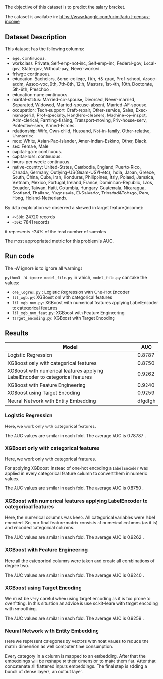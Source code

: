 The objective of this dataset is to predict the salary bracket.


The dataset is available in:
https://www.kaggle.com/uciml/adult-census-income

## Dataset Description

This dataset has the following columns:
- age: continuous.
- workclass: Private, Self-emp-not-inc, Self-emp-inc, Federal-gov, Local-gov, State-gov, Without-pay, Never-worked.
- fnlwgt: continuous.
- education: Bachelors, Some-college, 11th, HS-grad, Prof-school, Assoc-acdm, Assoc-voc, 9th, 7th-8th, 12th, Masters, 1st-4th, 10th, Doctorate, 5th-6th, Preschool.
- education-num: continuous.
- marital-status: Married-civ-spouse, Divorced, Never-married, Separated, Widowed, Married-spouse-absent, Married-AF-spouse.
- occupation: Tech-support, Craft-repair, Other-service, Sales, Exec-managerial, Prof-specialty, Handlers-cleaners, Machine-op-inspct, Adm-clerical, Farming-fishing, Transport-moving, Priv-house-serv, Protective-serv, Armed-Forces.
- relationship: Wife, Own-child, Husband, Not-in-family, Other-relative, Unmarried.
- race: White, Asian-Pac-Islander, Amer-Indian-Eskimo, Other, Black.
- sex: Female, Male.
- capital-gain: continuous.
- capital-loss: continuous.
- hours-per-week: continuous.
- native-country: United-States, Cambodia, England, Puerto-Rico, Canada, Germany, Outlying-US(Guam-USVI-etc), India, Japan, Greece, South, China, Cuba, Iran, Honduras, Philippines, Italy, Poland, Jamaica, Vietnam, Mexico, Portugal, Ireland, France, Dominican-Republic, Laos, Ecuador, Taiwan, Haiti, Columbia, Hungary, Guatemala, Nicaragua, Scotland, Thailand, Yugoslavia, El-Salvador, Trinadad&Tobago, Peru, Hong, Holand-Netherlands.


By data exploration we observed a skewed in target feature(income):
- `<=50k`: 24720 records
- `<50k`: 7841 records  

it represents ~24% of the total number of samples.

The most appropriated metric for this problem is AUC.



## Run code
The -W ignore is to ignore all warnings

`python3 -W ignore model_file.py` in which, 
`model_file.py` can take the values:
- `ohe_logres.py` : Logistic Regression with One-Hot Encoder
- `lbl_xgb.py`: XGBoost onl with categorical features
- `lbl_xgb_num.py`: XGBoost with numerical features applying LabelEncoder to categorical features 
- `lbl_xgb_num_feat.py`: XGBoost with Feature Engineering
- `target_encoding.py`: XGBoost with Target Encoding

## Results
|Model|AUC|
|-----|-----|
|Logistic Regression| 0.8787|
|XGBoost only with categorical features| 0.8750|
|XGBoost with numerical features applying LabelEncoder to categorical features| 0.9262|
|XGBoost with Feature Engineering| 0.9240|
|XGBoost using Target Encoding|0.9259|
|Neural Network with Entity Embedding|dfgdfgh



### Logistic Regression 

Here, we work only with categorical features.

The AUC values are similar in each fold. The average AUC is 0.78787 .

### XGBoost only with categorical features
Here, we work only with categorical features.

For applying XGBoost, instead of one-hot encoding a `LabelEncoder`
was applied in every categorical feature column to convert them in numeric values.

The AUC values are similar in each fold. The average AUC is 0.8750 .

### XGBoost with numerical features applying LabelEncoder to categorical features
Here, the numerical columns was keep. All categorical variables were label encoded. So, our final
feature matrix consists of numerical columns (as it is) and encoded categorical
columns.

The AUC values are similar in each fold. The average AUC is 0.9262 .

### XGBoost with Feature Engineering
Here all the categorical columns were taken and create all combinations of degree two.

The AUC values are similar in each fold. The average AUC is 0.9240 .

### XGBoost using Target Encoding

We must be very careful when using target encoding as it is too prone to overfitting.
In this situation an advice is use scikit-learn with target encoding with smoothing.

The AUC values are similar in each fold. The average AUC is 0.9259 .

### Neural Network with Entity Embedding

Here we represent categories by vectors with float values to reduce the matrix dimension as well 
computer time consumption.

Every category in a column is mapped to an embedding. After that the embeddings will 
be reshape to their dimension to make them flat. After that concatenate all flattened inputs
embeddings. The final step is adding a bunch of dense layers, an output layer.










